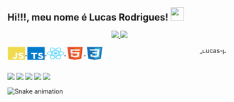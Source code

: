 ## Hi!!!, meu nome é Lucas Rodrigues! <img src="https://c.tenor.com/yIFG-IEbEVUAAAAi/running-inosuke-hashibara.gif" width="30" height="30" />

<div align="center">
  <a href="https://github.com/Lucas123zx">
  <img height="150em" src="https://github-readme-stats.vercel.app/api?username=lucas123zx&show_icons=true&theme=dracula&include_all_commits=true&count_private=true"/>
    <img height="150em" src="https://github-readme-stats.vercel.app/api/top-langs/?username=lucas123zx&layout=compact&langs_count=7&theme=dracula"/>
</div>  
  <div style="display: inline_block"><br>
  <img align="center" alt="Lucas-Js" height="30" width="40" src="https://raw.githubusercontent.com/devicons/devicon/master/icons/javascript/javascript-plain.svg">
  <img align="center" alt="Lucas-Ts" height="30" width="40" src="https://raw.githubusercontent.com/devicons/devicon/master/icons/typescript/typescript-plain.svg">
  <img align="center" alt="Lucas-React" height="30" width="40" src="https://raw.githubusercontent.com/devicons/devicon/master/icons/react/react-original.svg">
  <img align="center" alt="Lucas-HTML" height="30" width="40" src="https://raw.githubusercontent.com/devicons/devicon/master/icons/html5/html5-original.svg">
  <img align="center" alt="Lucas-CSS" height="30" width="40" src="https://raw.githubusercontent.com/devicons/devicon/master/icons/css3/css3-original.svg">
    <img align="right" alt="Lucas-pic" height="150" style="border-radius:50px;" 
      src="https://i.pinimg.com/564x/0d/d7/28/0dd728edb51c44086b41516b473c1ed7.jpg">
</div>
     
  
   ##
  
<div> 
  <a href="https://www.youtube.com/channel/UCLHaj-goCrM0AlliDi4pClA" target="_blank"><img src="https://img.shields.io/badge/YouTube-FF0000?style=for-the-badge&logo=youtube&logoColor=white" target="_blank"></a>
  <a href="https://www.instagram.com/luka_rodriigues/" target="_blank"><img src="https://img.shields.io/badge/-Instagram-%23E4405F?style=for-the-badge&logo=instagram&logoColor=white" target="_blank"></a>
  <a href="https://discord.com/channels/@me" target="_blank"><img src="https://img.shields.io/badge/Discord-7289DA?style=for-the-badge&logo=discord&logoColor=white" target="_blank"></a> 
<a href = "mailto:contatorafaballerini@gmail.com"><img src="https://img.shields.io/badge/-Gmail-%23333?style=for-the-badge&logo=gmail&logoColor=white" target="_blank"></a>
  <a href="https://www.linkedin.com/in/lucas-rodrigues-483a83198/" target="_blank"><img src="https://img.shields.io/badge/-LinkedIn-%230077B5?style=for-the-badge&logo=linkedin&logoColor=white" target="_blank"></a> 
  
  ![Snake animation](https://github.com/lucas123zx/rafaballerini/blob/output/github-contribution-grid-snake.svg)
 
  </div>
  
